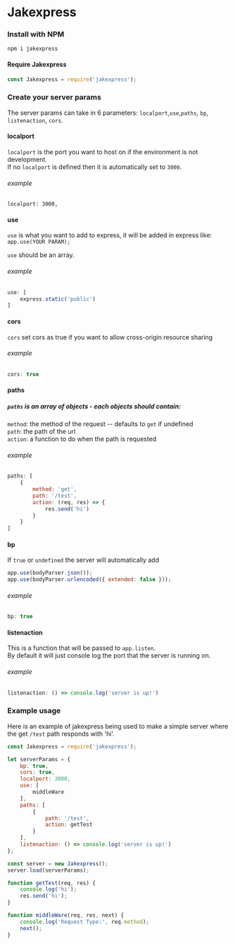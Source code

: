 # Jakexpress

### Install with NPM

`npm i jakexpress`

#### Require Jakexpress

``` javascript
const Jakexpress = require('jakexpress');
```

### Create your server params

The server params can take in 6 parameters: `localport`,`use`,`paths`, `bp`, `listenaction`, `cors`.

#### localport

`localport` is the port you want to host on if the environment is not development.  
If no `localport` is defined then it is automatically set to `3000`.

###### example

`localport: 3000,`

#### use

`use` is what you want to add to express, it will be added in express like:
`app.use(YOUR PARAM);`

`use` should be an array.

###### example

``` javascript
use: [
    express.static('public')
]
```

#### cors

`cors` set cors as true if you want to allow cross-origin resource sharing

###### example

``` javascript
cors: true
```

#### paths

##### `paths` is an array of objects - each objects should contain: 
   
`method`: the method of the request  -- defaults to `get` if undefined  
`path`: the path of the url  
`action`: a function to do when the path is requested  

###### example

```javascript
paths: [
    {
        method: 'get',
        path: '/test',
        action: (req, res) => {
            res.send('hi')
        }
    }
]
```

#### bp

If `true` or `undefined` the server will automatically add  
``` javascript
app.use(bodyParser.json());
app.use(bodyParser.urlencoded({ extended: false }));
```

###### example

``` javascript
bp: true
```

#### listenaction

This is a function that will be passed to `app.listen`.  
By default it will just console log the port that the server is running on.

###### example

``` javascript
listenaction: () => console.log('server is up!')
```

### Example usage

Here is an example of jakexpress being used to make a simple server where the get `/test` path responds with 'hi'.

```javascript
const Jakexpress = require('jakexpress');

let serverParams = {
    bp: true,
    cors: true,
    localport: 3000,
    use: [
        middleWare
    ],
    paths: [
        {
            path: '/test',
            action: getTest
        }
    ],
    listenaction: () => console.log('server is up!')
};

const server = new Jakexpress();
server.load(serverParams);

function getTest(req, res) {
    console.log('hi');
    res.send('hi');
}

function middleWare(req, res, next) {
    console.log('Request Type:', req.method);
    next();
}
```


